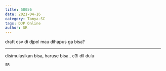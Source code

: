 ```yaml
---
title: 50056
date: 2021-04-16
category: Tanya-SC
tags: DJP Online
author: SR
---
```


draft csv di djpol mau dihapus ga bisa?

---

disimulasikan bisa, haruse bisa.. c3l dll dulu

`SR`
